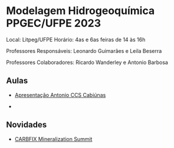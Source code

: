 # Modelagem Hidrogeoquímica PPGEC/UFPE 2023

Local: Litpeg/UFPE
Horário: 4as e 6as feiras de 14 às 16h

Professores Responsáveis: 
Leonardo Guimarães e Leila Beserra

Professores Colaboradores:
Ricardo Wanderley e Antonio Barbosa

## Aulas

- [Apresentação Antonio CCS Cabiúnas](https://github.com/leojnguimaraes/Modelagem_Hidrogeoquimica/blob/main/presentations/antonio/Apresenta%C3%A7%C3%A3o%20CCS%20Cabiunas%20em%2009-08-23.pdf)

-

## Novidades

- [CARBFIX Mineralization Summit](https://www.carbfix.com/mineralization-summit)
